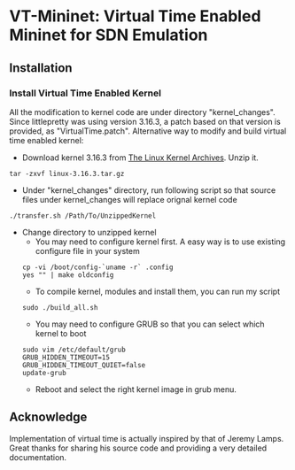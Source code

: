 # VT-Mininet: Virtual Time Enabled Mininet for SDN Emulation

## Installation
### Install Virtual Time Enabled Kernel
All the modification to kernel code are under directory "kernel_changes". Since littlepretty was using version 3.16.3, a patch based on that version is provided, as "VirtualTime.patch". 
Alternative way to modify and build virtual time enabled kernel:


* Download kernel 3.16.3 from [The Linux Kernel Archives](https://www.kernel.org/pub/linux/kernel/v3.x/linux-3.16.3.tar.gz). Unzip it.
```
tar -zxvf linux-3.16.3.tar.gz
```
* Under "kernel_changes" directory, run following script so that source files under kernel_changes will replace orignal kernel code
```
./transfer.sh /Path/To/UnzippedKernel
```
* Change directory to unzipped kernel
	* You may need to configure kernel first. A easy way is to use existing configure file in your system
	```
	cp -vi /boot/config-`uname -r` .config
	yes "" | make oldconfig
	```
	* To compile kernel, modules and install them, you can run my script
	```
	sudo ./build_all.sh
	```
    * You may need to configure GRUB so that you can select which kernel to boot
    ```
    sudo vim /etc/default/grub
    GRUB_HIDDEN_TIMEOUT=15
    GRUB_HIDDEN_TIMEOUT_QUIET=false
    update-grub
    ```
    * Reboot and select the right kernel image in grub menu.

## Acknowledge
Implementation of virtual time is actually inspired by that of Jeremy Lamps. Great thanks for sharing his source code and providing a very detailed documentation.
